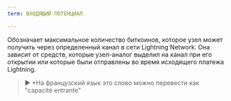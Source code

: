 ```yaml
---
term: ВХОДЯЩИЙ ПОТЕНЦИАЛ

---
```

Обозначает максимальное количество биткоинов, которое узел может получить через определенный канал в сети Lightning Network. Она зависит от средств, которые узел-аналог выделил на канал при его открытии или которые были отправлены во время исходящего платежа Lightning.

> ► *На французский язык это слово можно перевести как "capacité entrante"